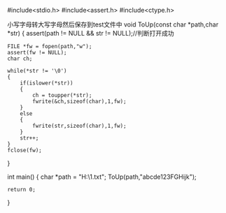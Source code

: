 #include<stdio.h>
#include<assert.h>
#include<ctype.h>

小写字母转大写字母然后保存到test文件中
void ToUp(const char *path,char *str)
{
	assert(path != NULL && str != NULL);//判断打开成功

	FILE *fw = fopen(path,"w");
	assert(fw != NULL);
	char ch;

	while(*str != '\0')
	{
		if(islower(*str))
		{
			ch = toupper(*str);
			fwrite(&ch,sizeof(char),1,fw);
		}
		else
		{
			fwrite(str,sizeof(char),1,fw);
		}
		str++;
	}
	fclose(fw);
}

int main()
{
	char *path = "H:\\1.txt";
	ToUp(path,"abcde123FGHijk");
  
	return 0;
}

